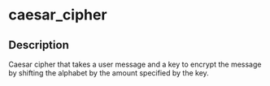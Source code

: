 # caesar_cipher

## Description

Caesar cipher that takes a user message and a key to encrypt the message by shifting the alphabet by the amount specified by the key.


